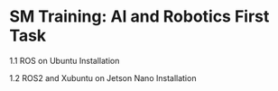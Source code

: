 # SM Training: AI and Robotics First Task

1.1 ROS on Ubuntu Installation 

1.2 ROS2 and Xubuntu on Jetson Nano Installation
